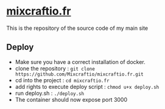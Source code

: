 # [mixcraftio.fr](https://mixcraftio.fr/)
This is the repository of the source code of my main site

## Deploy

- Make sure you have a correct installation of docker.
- clone the repository : `git clone https://github.com/Mixcraftio/mixcraftio.fr.git`
- cd into the project :  `cd mixcraftio.fr`
- add rights to execute deploy script : `chmod u+x deploy.sh`
- run deploy.sh : `./deploy.sh`
- The container should now expose port 3000
